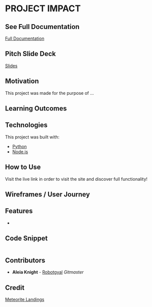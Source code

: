 # PROJECT IMPACT 


## See Full Documentation 
[Full Documentation](https://robotgyal.github.io/Project-Impact/#/)

## Pitch Slide Deck
[Slides](https://www.canva.com/design/DAD0w0GqH7c/QKkt-L1AGj_NY054WHK1aQ/view?utm_content=DAD0w0GqH7c&utm_campaign=designshare&utm_medium=link&utm_source=sharebutton)

## Motivation
This project was made for the purpose of ...

## Learning Outcomes


## Technologies
This project was built with:
* [Python](https://www.python.org/)
* [Node.js](https://nodejs.org/en/)


## How to Use
Visit the live link in order to visit the site and discover full functionality!

## Wireframes / User Journey


## Features
* 


## Code Snippet
```

```

## Contributors 
* **Aleia Knight** - [Robotgyal](https://github.com/robotgyal)
*Gitmaster*


## Credit
[Meteorite Landings](https://data.nasa.gov/Space-Science/Meteorite-Landings/gh4g-9sfh)
